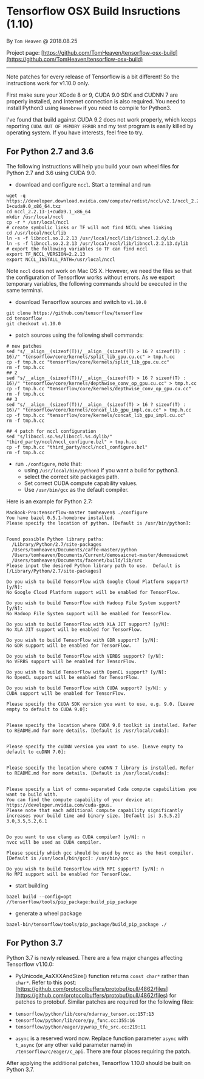 # Tensorflow OSX Build Insructions (1.10)

By `Tom Heaven` @ 2018.08.25

Project page: [https://github.com/TomHeaven/tensorflow-osx-build](https://github.com/TomHeaven/tensorflow-osx-build)

---

Note patches for every release of Tensorflow is a bit different! So the instructions work for v1.10.0 only.

First make sure your XCode 8 or 9, CUDA 9.0 SDK and CUDNN 7 are properly installed, and Internet connection is also required. You need to install Python3 using `Homebrew` if you need to compile for Python3.

I've found that build against CUDA 9.2 does not work properly, which keeps reporting `CUDA OUT OF MEMORY ERROR` and my test program is easily killed by operating system. If you have interests, feel free to try.


## For Python 2.7 and 3.6

The following instructions will help you build your own wheel files for Python 2.7 and 3.6 using CUDA 9.0.


+ download and configure `nccl`. Start a terminal and run

```shell
wget -q https://developer.download.nvidia.com/compute/redist/nccl/v2.1/nccl_2.2.13-1+cuda9.0_x86_64.txz
cd nccl_2.2.13-1+cuda9.1_x86_64
mkdir /usr/local/nccl
cp -r * /usr/local/nccl
# create symbolic links or TF will not find NCCL when linking
cd /usr/local/nccl/lib
ln -s -f libnccl.so.2.2.13 /usr/local/nccl/lib/libnccl.2.dylib 
ln -s -f libnccl.so.2.2.13 /usr/local/nccl/lib/libnccl.2.2.13.dylib 
# export the following variables so TF can find nccl
export TF_NCCL_VERSION=2.2.13
export NCCL_INSTALL_PATH=/usr/local/nccl
```
Note `nccl` does not work on Mac OS X. However, we need the files so that the configuration of Tensorflow works without errors. As we export temporary variables, the following commands should be executed in the same terminal.


+ download Tensorflow sources and switch to `v1.10.0`

```shell
git clone https://github.com/tensorflow/tensorflow
cd tensorflow
git checkout v1.10.0
```
+ patch sources using the following shell commands:

```shell
# new patches
sed "s/__align__(sizeof(T))/__align__(sizeof(T) > 16 ? sizeof(T) : 16)/" "tensorflow/core/kernels/split_lib_gpu.cu.cc" > tmp.h.cc
cp -f tmp.h.cc "tensorflow/core/kernels/split_lib_gpu.cu.cc"
rm -f tmp.h.cc
## 2
sed "s/__align__(sizeof(T))/__align__(sizeof(T) > 16 ? sizeof(T) : 16)/" "tensorflow/core/kernels/depthwise_conv_op_gpu.cu.cc" > tmp.h.cc
cp -f tmp.h.cc "tensorflow/core/kernels/depthwise_conv_op_gpu.cu.cc"
rm -f tmp.h.cc
## 3
sed "s/__align__(sizeof(T))/__align__(sizeof(T) > 16 ? sizeof(T) : 16)/" "tensorflow/core/kernels/concat_lib_gpu_impl.cu.cc" > tmp.h.cc
cp -f tmp.h.cc "tensorflow/core/kernels/concat_lib_gpu_impl.cu.cc"
rm -f tmp.h.cc

## 4 patch for nccl configuration
sed "s/libnccl.so.%s/libnccl.%s.dylib/" "third_party/nccl/nccl_configure.bzl" > tmp.h.cc
cp -f tmp.h.cc "third_party/nccl/nccl_configure.bzl"
rm -f tmp.h.cc
```
+ run `./configure`, note that:  
  - using `/usr/local/bin/python3` if you want a build for python3.
  - select the correct site packages path.
  - Set correct CUDA compute capability values.
  - Use `/usr/bin/gcc` as the default compiler.
  
Here is an example for Python 2.7:

```
MacBook-Pro:tensorflow-master tomheaven$ ./configure 
You have bazel 0.5.1-homebrew installed.
Please specify the location of python. [Default is /usr/bin/python]: 


Found possible Python library paths:
  /Library/Python/2.7/site-packages
  /Users/tomheaven/Documents/caffe-master/python
  /Users/tomheaven/Documents/Current/demosaicnet-master/demosaicnet
  /Users/tomheaven/Documents/facenet/build/lib/src
Please input the desired Python library path to use.  Default is [/Library/Python/2.7/site-packages]

Do you wish to build TensorFlow with Google Cloud Platform support? [y/N]: 
No Google Cloud Platform support will be enabled for TensorFlow.

Do you wish to build TensorFlow with Hadoop File System support? [y/N]: 
No Hadoop File System support will be enabled for TensorFlow.

Do you wish to build TensorFlow with XLA JIT support? [y/N]: 
No XLA JIT support will be enabled for TensorFlow.

Do you wish to build TensorFlow with GDR support? [y/N]: 
No GDR support will be enabled for TensorFlow.

Do you wish to build TensorFlow with VERBS support? [y/N]: 
No VERBS support will be enabled for TensorFlow.

Do you wish to build TensorFlow with OpenCL support? [y/N]: 
No OpenCL support will be enabled for TensorFlow.

Do you wish to build TensorFlow with CUDA support? [y/N]: y
CUDA support will be enabled for TensorFlow.

Please specify the CUDA SDK version you want to use, e.g. 9.0. [Leave empty to default to CUDA 9.0]: 


Please specify the location where CUDA 9.0 toolkit is installed. Refer to README.md for more details. [Default is /usr/local/cuda]: 


Please specify the cuDNN version you want to use. [Leave empty to default to cuDNN 7.0]: 


Please specify the location where cuDNN 7 library is installed. Refer to README.md for more details. [Default is /usr/local/cuda]:


Please specify a list of comma-separated Cuda compute capabilities you want to build with.
You can find the compute capability of your device at: https://developer.nvidia.com/cuda-gpus.
Please note that each additional compute capability significantly increases your build time and binary size. [Default is: 3.5,5.2] 3.0,3.5,5.2,6.1


Do you want to use clang as CUDA compiler? [y/N]: n
nvcc will be used as CUDA compiler.

Please specify which gcc should be used by nvcc as the host compiler. [Default is /usr/local/bin/gcc]: /usr/bin/gcc

Do you wish to build TensorFlow with MPI support? [y/N]: n
No MPI support will be enabled for TensorFlow.
```
+ start building

```
bazel build --config=opt //tensorflow/tools/pip_package:build_pip_package
```
+ generate a wheel package
```
bazel-bin/tensorflow/tools/pip_package/build_pip_package ./
```

## For Python 3.7
Python 3.7 is newly released. There are a few major changes affecting Tensorflow v1.10.0:

+ PyUnicode_AsXXXAndSize() function returns `const char*` rather than `char*`. Refer to this post: [https://github.com/protocolbuffers/protobuf/pull/4862/files](https://github.com/protocolbuffers/protobuf/pull/4862/files) for patches to protobuf. Similar patches are required for the following files:

 - `tensorflow/python/lib/core/ndarray_tensor.cc:157:13`
 - `tensorflow/python/lib/core/py_func.cc:355:16`
 - `tensorflow/python/eager/pywrap_tfe_src.cc:219:11`

+ `async` is a reserved word now. Replace function parameter `async` with `t_async` (or any other valid parameter name) in `/tensorflow/c/eager/c_api`. There are four places requiring the patch.

After applying the additional patches, Tensorflow 1.10.0 should be built on Python 3.7.



